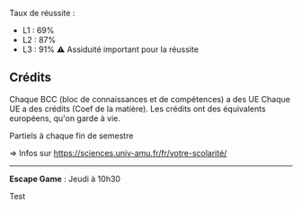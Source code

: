 Taux de réussite :
- L1 : 69%
- L2 : 87%
- L3 : 91%
⚠️ Assiduité important pour la réussite

## Crédits
Chaque BCC (bloc de connaissances et de compétences) a des UE
Chaque UE a des crédits (Coef de la matière).
Les crédits ont des équivalents européens, qu'on garde à vie.

Partiels à chaque fin de semestre

=> Infos sur https://sciences.univ-amu.fr/fr/votre-scolarité/

---

__Escape Game__ : Jeudi à 10h30

Test
